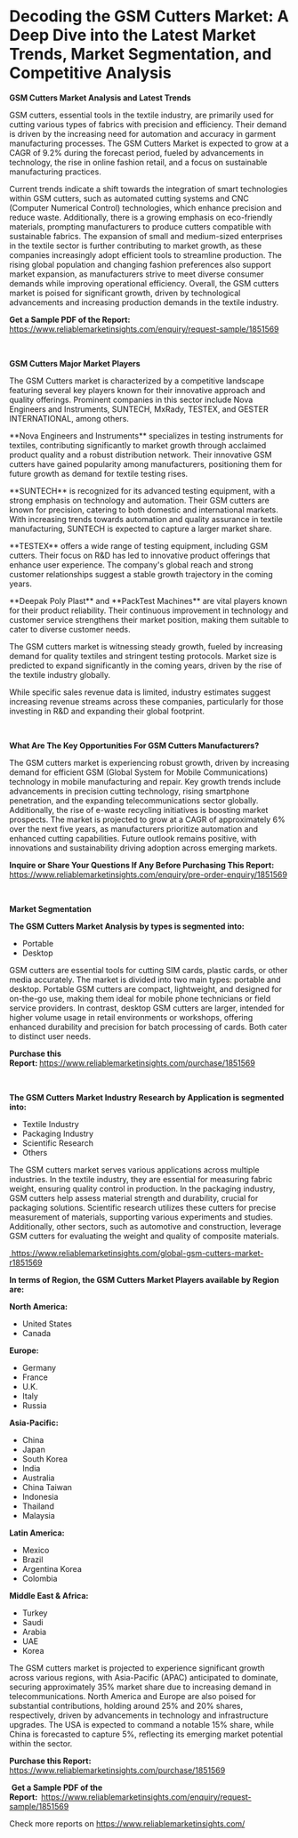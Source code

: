 <p><h1>Decoding the GSM Cutters Market: A Deep Dive into the Latest Market Trends, Market Segmentation, and Competitive Analysis</h1></p><p><strong>GSM Cutters Market Analysis and Latest Trends</strong></p>
<p><p>GSM cutters, essential tools in the textile industry, are primarily used for cutting various types of fabrics with precision and efficiency. Their demand is driven by the increasing need for automation and accuracy in garment manufacturing processes. The GSM Cutters Market is expected to grow at a CAGR of 9.2% during the forecast period, fueled by advancements in technology, the rise in online fashion retail, and a focus on sustainable manufacturing practices.</p><p>Current trends indicate a shift towards the integration of smart technologies within GSM cutters, such as automated cutting systems and CNC (Computer Numerical Control) technologies, which enhance precision and reduce waste. Additionally, there is a growing emphasis on eco-friendly materials, prompting manufacturers to produce cutters compatible with sustainable fabrics. The expansion of small and medium-sized enterprises in the textile sector is further contributing to market growth, as these companies increasingly adopt efficient tools to streamline production. The rising global population and changing fashion preferences also support market expansion, as manufacturers strive to meet diverse consumer demands while improving operational efficiency. Overall, the GSM cutters market is poised for significant growth, driven by technological advancements and increasing production demands in the textile industry.</p></p>
<p><strong>Get a Sample PDF of the Report:&nbsp;</strong> <a href="https://www.reliablemarketinsights.com/enquiry/request-sample/1851569?utm_campaign=3583&utm_medium=2&utm_source=Github&utm_content=ia&utm_term=26032025&utm_id=gsm-cutters">https://www.reliablemarketinsights.com/enquiry/request-sample/1851569</a></p>
<p>&nbsp;</p>
<p><strong>GSM Cutters Major Market Players</strong></p>
<p><p>The GSM Cutters market is characterized by a competitive landscape featuring several key players known for their innovative approach and quality offerings. Prominent companies in this sector include Nova Engineers and Instruments, SUNTECH, MxRady, TESTEX, and GESTER INTERNATIONAL, among others.</p><p>**Nova Engineers and Instruments** specializes in testing instruments for textiles, contributing significantly to market growth through acclaimed product quality and a robust distribution network. Their innovative GSM cutters have gained popularity among manufacturers, positioning them for future growth as demand for textile testing rises.</p><p>**SUNTECH** is recognized for its advanced testing equipment, with a strong emphasis on technology and automation. Their GSM cutters are known for precision, catering to both domestic and international markets. With increasing trends towards automation and quality assurance in textile manufacturing, SUNTECH is expected to capture a larger market share.</p><p>**TESTEX** offers a wide range of testing equipment, including GSM cutters. Their focus on R&D has led to innovative product offerings that enhance user experience. The company's global reach and strong customer relationships suggest a stable growth trajectory in the coming years.</p><p>**Deepak Poly Plast** and **PackTest Machines** are vital players known for their product reliability. Their continuous improvement in technology and customer service strengthens their market position, making them suitable to cater to diverse customer needs.</p><p>The GSM cutters market is witnessing steady growth, fueled by increasing demand for quality textiles and stringent testing protocols. Market size is predicted to expand significantly in the coming years, driven by the rise of the textile industry globally.</p><p>While specific sales revenue data is limited, industry estimates suggest increasing revenue streams across these companies, particularly for those investing in R&D and expanding their global footprint.</p></p>
<p>&nbsp;</p>
<p><strong>What Are The Key Opportunities For GSM Cutters Manufacturers?</strong></p>
<p><p>The GSM cutters market is experiencing robust growth, driven by increasing demand for efficient GSM (Global System for Mobile Communications) technology in mobile manufacturing and repair. Key growth trends include advancements in precision cutting technology, rising smartphone penetration, and the expanding telecommunications sector globally. Additionally, the rise of e-waste recycling initiatives is boosting market prospects. The market is projected to grow at a CAGR of approximately 6% over the next five years, as manufacturers prioritize automation and enhanced cutting capabilities. Future outlook remains positive, with innovations and sustainability driving adoption across emerging markets.</p></p>
<p><strong>Inquire or Share Your Questions If Any Before Purchasing This Report:</strong> <a href="https://www.reliablemarketinsights.com/enquiry/pre-order-enquiry/1851569?utm_campaign=3583&utm_medium=2&utm_source=Github&utm_content=ia&utm_term=26032025&utm_id=gsm-cutters">https://www.reliablemarketinsights.com/enquiry/pre-order-enquiry/1851569</a></p>
<p>&nbsp;</p>
<p><strong>Market Segmentation</strong></p>
<p><strong>The GSM Cutters Market Analysis by types is segmented into:</strong></p>
<p><ul><li>Portable</li><li>Desktop</li></ul></p>
<p><p>GSM cutters are essential tools for cutting SIM cards, plastic cards, or other media accurately. The market is divided into two main types: portable and desktop. Portable GSM cutters are compact, lightweight, and designed for on-the-go use, making them ideal for mobile phone technicians or field service providers. In contrast, desktop GSM cutters are larger, intended for higher volume usage in retail environments or workshops, offering enhanced durability and precision for batch processing of cards. Both cater to distinct user needs.</p></p>
<p><strong>Purchase this Report:&nbsp;</strong><a href="https://www.reliablemarketinsights.com/purchase/1851569?utm_campaign=3583&utm_medium=2&utm_source=Github&utm_content=ia&utm_term=26032025&utm_id=gsm-cutters">https://www.reliablemarketinsights.com/purchase/1851569</a></p>
<p>&nbsp;</p>
<p><strong>The GSM Cutters Market Industry Research by Application is segmented into:</strong></p>
<p><ul><li>Textile Industry</li><li>Packaging Industry</li><li>Scientific Research</li><li>Others</li></ul></p>
<p><p>The GSM cutters market serves various applications across multiple industries. In the textile industry, they are essential for measuring fabric weight, ensuring quality control in production. In the packaging industry, GSM cutters help assess material strength and durability, crucial for packaging solutions. Scientific research utilizes these cutters for precise measurement of materials, supporting various experiments and studies. Additionally, other sectors, such as automotive and construction, leverage GSM cutters for evaluating the weight and quality of composite materials.</p></p>
<p><a href="https://www.reliablemarketinsights.com/global-gsm-cutters-market-r1851569?utm_campaign=3583&utm_medium=2&utm_source=Github&utm_content=ia&utm_term=26032025&utm_id=gsm-cutters">&nbsp;https://www.reliablemarketinsights.com/global-gsm-cutters-market-r1851569</a></p>
<p><strong>In terms of Region, the GSM Cutters Market Players available by Region are:</strong></p>
<p>
    <p> <strong> North America: </strong>
        <ul>
            <li>United States</li>
            <li>Canada</li>
        </ul>
        </p> 
    <p> <strong> Europe: </strong>
        <ul>
            <li>Germany</li>
            <li>France</li>
            <li>U.K.</li>
            <li>Italy</li>
            <li>Russia</li>
        </ul>
        </p> 
    <p> <strong> Asia-Pacific: </strong>
        <ul>
            <li>China</li>
            <li>Japan</li>
            <li>South Korea</li>
            <li>India</li>
            <li>Australia</li>
            <li>China Taiwan</li>
            <li>Indonesia</li>
            <li>Thailand</li>
            <li>Malaysia</li>
        </ul>
        </p> 
    <p> <strong> Latin America: </strong>
        <ul>
            <li>Mexico</li>
            <li>Brazil</li>
            <li>Argentina Korea</li>
            <li>Colombia</li>
        </ul>
        </p> 
    <p> <strong> Middle East & Africa: </strong>
        <ul>
            <li>Turkey</li>
            <li>Saudi</li>
            <li>Arabia</li>
            <li>UAE</li>
            <li>Korea</li>
        </ul>
    </p>
    </p>
<p><p>The GSM cutters market is projected to experience significant growth across various regions, with Asia-Pacific (APAC) anticipated to dominate, securing approximately 35% market share due to increasing demand in telecommunications. North America and Europe are also poised for substantial contributions, holding around 25% and 20% shares, respectively, driven by advancements in technology and infrastructure upgrades. The USA is expected to command a notable 15% share, while China is forecasted to capture 5%, reflecting its emerging market potential within the sector.</p></p>
<p><strong>Purchase this Report: </strong><a href="https://www.reliablemarketinsights.com/purchase/1851569?utm_campaign=3583&utm_medium=2&utm_source=Github&utm_content=ia&utm_term=26032025&utm_id=gsm-cutters">https://www.reliablemarketinsights.com/purchase/1851569</a></p>
<p>&nbsp;<strong>Get a Sample PDF of the Report:&nbsp;&nbsp;</strong><a href="https://www.reliablemarketinsights.com/enquiry/request-sample/1851569?utm_campaign=3583&utm_medium=2&utm_source=Github&utm_content=ia&utm_term=26032025&utm_id=gsm-cutters">https://www.reliablemarketinsights.com/enquiry/request-sample/1851569</a></p>
<p><strong></strong></p>
<p>Check more reports on <a href="https://www.reliablemarketinsights.com/?utm_campaign=3583&utm_medium=2&utm_source=Github&utm_content=ia&utm_term=26032025&utm_id=gsm-cutters">https://www.reliablemarketinsights.com/</a></p>